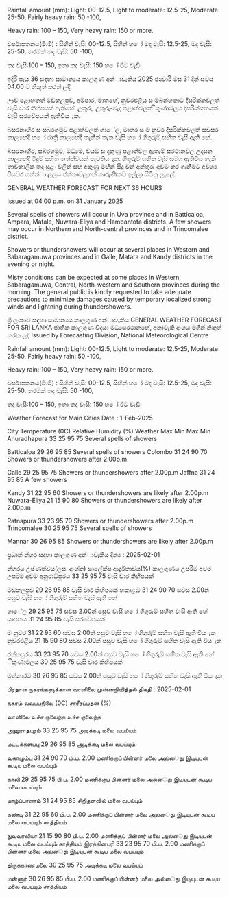 Rainfall amount (mm): Light: 00-12.5, Light to moderate: 12.5-25, Moderate: 25-50, Fairly heavy rain: 50 -100,

Heavy rain: 100 – 150, Very heavy rain: 150 or more.

වර්ෂාපතනය(මි.මී) : සිහින් වැසි: 00-12.5, සිහින් හ ෝ මද වැසි: 12.5-25, මද වැසි: 25-50, තරමක් තද වැසි: 50 -100,

තද වැසි:100 – 150, ඉතා තද වැසි: 150 හ ෝ ඊට වැඩි

ඉදිරි පැය 36 සඳහා සාමාන්‍යය කාලගුණ අන්‍ාවැකිය 2025 ජන්‍වාරි මස 31 දින්‍ සවස 04.00 ට නිකුත් කරන්‍ ලදි.

ඌව පළාහතත් මඩකලපුව, අම්පාර, මාතහේ, නුවරඑළිය ස ම්බන්හතාට දිසරික්කවලත් වැසි වාර කිහිපයක් ඇතිහේ. උතුරු, උතුරු-මැද පළාත්වලත් ිකුණාමලය දිසරික්කහයත් වැසි සරවේපයක් ඇතිවිය ැක.

බසරනාහිර ස සබරගමුව පළාත්වලත් ගාේල, මාතර ස ම නුවර දිසරික්කවලත් සවසර කාලහේදී හ ෝ රාත්‍රී කාලහේදී තැනින් තැන වැසි හ ෝ ගිගුරුම් සහිත වැසි ඇති හේ.

බසරනාහිර, සබරගමුව, මධ්‍යම, වයඹ ස දකුණු පළාත්වල ඇතැම් සරථානවල උදෑසන කාලහේදී මීදුම් සහිත තත්ත්වයක් පැවතිය ැක. ගිගුරුම් සහිත වැසි සමග ඇතිවිය හැකි තාවකාලික තද සුළං වලින් සහ අකුණු මඟින් සිදු වන්‍ අන්‍තුරු අවම කර ගැනීමට අවශ්‍ය පියවර ගන්න්‍ා ලලස ජන්‍තාවලගන් කාරුණිකව ඉල්ලා සිටිනු ලැලේ.

GENERAL WEATHER FORECAST FOR NEXT 36 HOURS

Issued at 04.00 p.m. on 31 January 2025

Several spells of showers will occur in Uva province and in Batticaloa, Ampara, Matale, Nuwara-Eliya and Hambantota districts. A few showers may occur in Northern and North-central provinces and in Trincomalee district.

Showers or thundershowers will occur at several places in Western and Sabaragamuwa provinces and in Galle, Matara and Kandy districts in the evening or night.

Misty conditions can be expected at some places in Western, Sabaragamuwa, Central, North-western and Southern provinces during the morning. The general public is kindly requested to take adequate precautions to minimize damages caused by temporary localized strong winds and lightning during thundershowers.

ශ්‍රී ලංකාව සඳහා සාමාන්‍යය කාලගුණ අන්‍ාවැකිය GENERAL WEATHER FORECAST FOR SRI LANKA ජාතික කාලගුණ විදයා මධ්‍යසරථානහේ, අනාවැකි අංශය මගින් නිකුත් කරන ලදි Issued by Forecasting Division, National Meteorological Centre

Rainfall amount (mm): Light: 00-12.5, Light to moderate: 12.5-25, Moderate: 25-50, Fairly heavy rain: 50 -100,

Heavy rain: 100 – 150, Very heavy rain: 150 or more.

වර්ෂාපතනය(මි.මී) : සිහින් වැසි: 00-12.5, සිහින් හ ෝ මද වැසි: 12.5-25, මද වැසි: 25-50, තරමක් තද වැසි: 50 -100,

තද වැසි:100 – 150, ඉතා තද වැසි: 150 හ ෝ ඊට වැඩි

Weather Forecast for Main Cities Date : 1-Feb-2025

City Temperature (0C) Relative Humidity (%) Weather Max Min Max Min Anuradhapura 33 25 95 75 Several spells of showers

Batticaloa 29 26 95 85 Several spells of showers Colombo 31 24 90 70 Showers or thundershowers after 2.00p.m

Galle 29 25 95 75 Showers or thundershowers after 2.00p.m Jaffna 31 24 95 85 A few showers

Kandy 31 22 95 60 Showers or thundershowers are likely after 2.00p.m Nuwara-Eliya 21 15 90 80 Showers or thundershowers are likely after 2.00p.m

Ratnapura 33 23 95 70 Showers or thundershowers after 2.00p.m Trincomalee 30 25 95 75 Several spells of showers

Mannar 30 26 95 85 Showers or thundershowers are likely after 2.00p.m

ප්‍රධාන්‍ න්‍ගර සදහා කාලගුණ අන්‍ාවැකිය දින්‍ය : 2025-02-01

න්‍ගරය උෂ්ණත්වය(ලස. අංශ්‍ක) සාලේක්ෂ ආර්ද්‍රතාවය(%) කාලගුණය උපරිම අවම උපරිම අවම අනුරාධ්‍පුරය 33 25 95 75 වැසි වාර කිහිපයක්

මඩකලපුව 29 26 95 85 වැසි වාර කිහිපයක් හකාළඹ 31 24 90 70 සවස 2.00න් පසුව වැසි හ ෝ ගිගුරුම් සහිත වැසි ඇති හේ

ගාේල 29 25 95 75 සවස 2.00න් පසුව වැසි හ ෝ ගිගුරුම් සහිත වැසි ඇති හේ යාපනය 31 24 95 85 වැසි සරවේපයක්

ම නුවර 31 22 95 60 සවස 2.00න් පසුව වැසි හ ෝ ගිගුරුම් සහිත වැසි ඇති විය ැක නුවරඑළිය 21 15 90 80 සවස 2.00න් පසුව වැසි හ ෝ ගිගුරුම් සහිත වැසි ඇති විය ැක

රත්නපුරය 33 23 95 70 සවස 2.00න් පසුව වැසි හ ෝ ගිගුරුම් සහිත වැසි ඇති හේ ිකුණාමලය 30 25 95 75 වැසි වාර කිහිපයක්

මන්නාරම 30 26 95 85 සවස 2.00න් පසුව වැසි හ ෝ ගිගුරුම් සහිත වැසි ඇති විය ැක

பிரதான நகரங்களுக்கான வானிலை முன்னறிவித்தல் திகதி : 2025-02-01

நகரம் வவப்பநிலை (0C) சாரீரப்பதன் (%)

வானிலை உச்ச குலைந்த உச்ச குலைந்த

அனுராதபுரம் 33 25 95 75 அடிக்கடி மலை வபய்யும்

மட்டக்களப்பு 29 26 95 85 அடிக்கடி மலை வபய்யும்

வகாழும்பு 31 24 90 70 பி.ப. 2.00 மணிக்குப் பின்னர் மலை அல்ைது இடியுடன் கூடிய மலை வபய்யும்

காலி 29 25 95 75 பி.ப. 2.00 மணிக்குப் பின்னர் மலை அல்ைது இடியுடன் கூடிய மலை வபய்யும்

யாழ்ப்பாணம் 31 24 95 85 சிறிதளவில் மலை வபய்யும்

கண்டி 31 22 95 60 பி.ப. 2.00 மணிக்குப் பின்னர் மலை அல்ைது இடியுடன் கூடிய மலை வபய்யும் சாத்தியம்

நுவவரலியா 21 15 90 80 பி.ப. 2.00 மணிக்குப் பின்னர் மலை அல்ைது இடியுடன் கூடிய மலை வபய்யும் சாத்தியம் இரத்தினபுரி 33 23 95 70 பி.ப. 2.00 மணிக்குப் பின்னர் மலை அல்ைது இடியுடன் கூடிய மலை வபய்யும்

திருககாணமலை 30 25 95 75 அடிக்கடி மலை வபய்யும்

மன்னார் 30 26 95 85 பி.ப. 2.00 மணிக்குப் பின்னர் மலை அல்ைது இடியுடன் கூடிய மலை வபய்யும் சாத்தியம்
